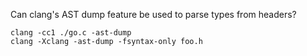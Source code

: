 Can clang's AST dump feature be used to parse types from headers?

```
clang -cc1 ./go.c -ast-dump
clang -Xclang -ast-dump -fsyntax-only foo.h
```
